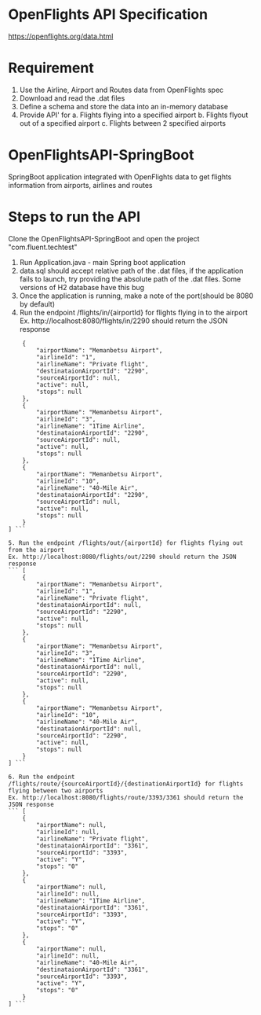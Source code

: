 # OpenFlights API Specification
https://openflights.org/data.html

# Requirement
1. Use the Airline, Airport and Routes data from OpenFlights spec
2. Download and read the .dat files
3. Define a schema and store the data into an in-memory database
4. Provide API' for
    a. Flights flying into a specified airport
    b. Flights flyout out of a specified airport
    c. Flights between 2 specified airports


# OpenFlightsAPI-SpringBoot
SpringBoot application integrated with OpenFlights data to get flights information from airports, airlines and routes

# Steps to run the API
Clone the OpenFlightsAPI-SpringBoot and open the project "com.fluent.techtest"
1. Run Application.java - main Spring boot application
2. data.sql should accept relative path of the .dat files, if the application fails to launch, try providing the absolute path of the .dat files. Some versions of H2 database have this bug
3. Once the application is running, make a note of the port(should be 8080 by default)
4. Run the endpoint /flights/in/{airportId} for flights flying in to the airport
Ex. http://localhost:8080/flights/in/2290 should return the JSON response
``` [
    {
        "airportName": "Memanbetsu Airport",
        "airlineId": "1",
        "airlineName": "Private flight",
        "destinataionAirportId": "2290",
        "sourceAirportId": null,
        "active": null,
        "stops": null
    },
    {
        "airportName": "Memanbetsu Airport",
        "airlineId": "3",
        "airlineName": "1Time Airline",
        "destinataionAirportId": "2290",
        "sourceAirportId": null,
        "active": null,
        "stops": null
    },
    {
        "airportName": "Memanbetsu Airport",
        "airlineId": "10",
        "airlineName": "40-Mile Air",
        "destinataionAirportId": "2290",
        "sourceAirportId": null,
        "active": null,
        "stops": null
    }
] ```

5. Run the endpoint /flights/out/{airportId} for flights flying out from the airport
Ex. http://localhost:8080/flights/out/2290 should return the JSON response
``` [
    {
        "airportName": "Memanbetsu Airport",
        "airlineId": "1",
        "airlineName": "Private flight",
        "destinataionAirportId": null,
        "sourceAirportId": "2290",
        "active": null,
        "stops": null
    },
    {
        "airportName": "Memanbetsu Airport",
        "airlineId": "3",
        "airlineName": "1Time Airline",
        "destinataionAirportId": null,
        "sourceAirportId": "2290",
        "active": null,
        "stops": null
    },
    {
        "airportName": "Memanbetsu Airport",
        "airlineId": "10",
        "airlineName": "40-Mile Air",
        "destinataionAirportId": null,
        "sourceAirportId": "2290",
        "active": null,
        "stops": null
    }
] ```

6. Run the endpoint /flights/route/{sourceAirportId}/{destinationAirportId} for flights flying between two airports
Ex. http://localhost:8080/flights/route/3393/3361 should return the JSON response
``` [
    {
        "airportName": null,
        "airlineId": null,
        "airlineName": "Private flight",
        "destinataionAirportId": "3361",
        "sourceAirportId": "3393",
        "active": "Y",
        "stops": "0"
    },
    {
        "airportName": null,
        "airlineId": null,
        "airlineName": "1Time Airline",
        "destinataionAirportId": "3361",
        "sourceAirportId": "3393",
        "active": "Y",
        "stops": "0"
    },
    {
        "airportName": null,
        "airlineId": null,
        "airlineName": "40-Mile Air",
        "destinataionAirportId": "3361",
        "sourceAirportId": "3393",
        "active": "Y",
        "stops": "0"
    }
] ```
